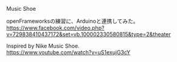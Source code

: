 Music Shoe

openFrameworksの練習に、Arduinoと連携してみた。  
https://www.facebook.com/video.php?v=729838410437172&set=vb.100002330580815&type=2&theater

Inspired by Nike Music Shoe.  
https://www.youtube.com/watch?v=uS1exujG3cY
